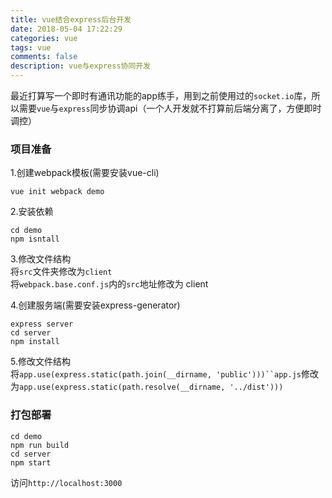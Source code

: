 ```yaml
---
title: vue结合express后台开发
date: 2018-05-04 17:22:29
categories: vue
tags: vue
comments: false
description: vue与express协同开发
---
```


最近打算写一个即时有通讯功能的app练手，用到之前使用过的`socket.io`库，所以需要`vue`与`express`同步协调api（一个人开发就不打算前后端分离了，方便即时调控）

### 项目准备
1.创建webpack模板(需要安装vue-cli)
```
vue init webpack demo
```

2.安装依赖
```
cd demo
npm isntall
```

3.修改文件结构  
将`src`文件夹修改为`client`  
将`webpack.base.conf.js`内的`src`地址修改为 client  

4.创建服务端(需要安装express-generator)
```
express server
cd server
npm install
```
5.修改文件结构  
将`app.use(express.static(path.join(__dirname, 'public')))``app.js`修改为`app.use(express.static(path.resolve(__dirname, '../dist')))`

### 打包部署
```
cd demo
npm run build
cd server
npm start
```

访问`http://localhost:3000`
